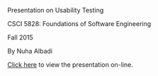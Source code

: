 Presentation on Usability Testing

CSCI 5828: Foundations of Software Engineering

Fall 2015

By Nuha Albadi

[Click here](https://nuhaalbadi.github.io/Presentation4/) to view the presentation on-line.
